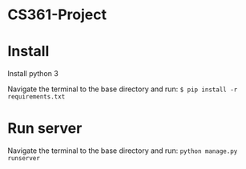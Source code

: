 # CS361-Project


# Install 

Install python 3

Navigate the terminal to the base directory and run: `$ pip install -r requirements.txt`

# Run server

Navigate the terminal to the base directory and run: 
` python manage.py runserver `
